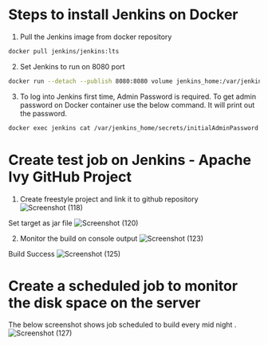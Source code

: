 # Steps to install Jenkins on Docker

1. Pull the Jenkins image from docker repository

```bash
docker pull jenkins/jenkins:lts
```

2. Set Jenkins to run on 8080 port 

```bash
docker run --detach --publish 8080:8080 volume jenkins_home:/var/jenkins_home --name jenkins jenkins/jenkins:lts
```

3. To log into Jenkins first time, Admin Password is required. To get admin password on Docker container use the below command. It will print out the password.

```bash
docker exec jenkins cat /var/jenkins_home/secrets/initialAdminPassword
```

# Create test job on Jenkins - Apache Ivy GitHub Project

1. Create freestyle project and link it to github repository
 ![Screenshot (118)](https://user-images.githubusercontent.com/38041438/118447519-bbb51d00-b6a5-11eb-8fe9-7e2eee2ab4f5.png)
 
 Set target as jar file
 ![Screenshot (120)](https://user-images.githubusercontent.com/38041438/118447711-f4ed8d00-b6a5-11eb-93a6-77bc9a37cdc2.png)

2. Monitor the build on console output
 ![Screenshot (123)](https://user-images.githubusercontent.com/38041438/118447916-2a927600-b6a6-11eb-9ebf-6991a6c0f499.png)
 
 Build Success
 ![Screenshot (125)](https://user-images.githubusercontent.com/38041438/118448116-6a595d80-b6a6-11eb-9438-36f3ced98d14.png)

# Create a scheduled job to monitor the disk space on the server

The below screenshot shows job scheduled to build every mid night .
![Screenshot (127)](https://user-images.githubusercontent.com/38041438/118450114-b5747000-b6a8-11eb-8ae3-67d5e8102ca2.png)
